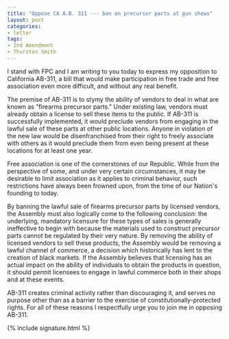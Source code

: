 ```yaml
---
title: "Oppose CA A.B. 311 --- ban on precursor parts at gun shows"
layout: post
categories:
- letter
tags:
- 2nd Amendment
- Thurston Smith
---
```


I stand with FPC and I am writing to you today to express my opposition to California AB-311, a bill that would make participation in free trade and free association even more difficult, and without any real benefit.

The premise of AB-311 is to stymy the ability of vendors to deal in what are known as "firearms precursor parts." Under existing law, vendors must already obtain a license to sell these items to the public. If AB-311 is successfully implemented, it would preclude vendors from engaging in the lawful sale of these parts at other public locations. Anyone in violation of the new law would be disenfranchised from their right to freely associate with others as it would preclude them from even being present at these locations for at least one year.

Free association is one of the cornerstones of our Republic. While from the perspective of some, and under very certain circumstances, it may be desirable to limit association as it applies to criminal behavior, such restrictions have always been frowned upon, from the time of our Nation's founding to today.

By banning the lawful sale of firearms precursor parts by licensed vendors, the Assembly must also logically come to the following conclusion: the underlying, mandatory licensure for these types of sales is generally ineffective to begin with because the materials used to construct precursor parts cannot be regulated by their very nature. By removing the ability of licensed vendors to sell these products, the Assembly would be removing a lawful channel of commerce, a decision which historically has lent to the creation of black markets. If the Assembly believes that licensing has an actual impact on the ability of individuals to obtain the products in question, it should permit licensees to engage in lawful commerce both in their shops and at these events.

AB-311 creates criminal activity rather than discouraging it, and serves no purpose other than as a barrier to the exercise of constitutionally-protected rights. For all of these reasons I respectfully urge you to join me in opposing AB-311.

{% include signature.html %}
